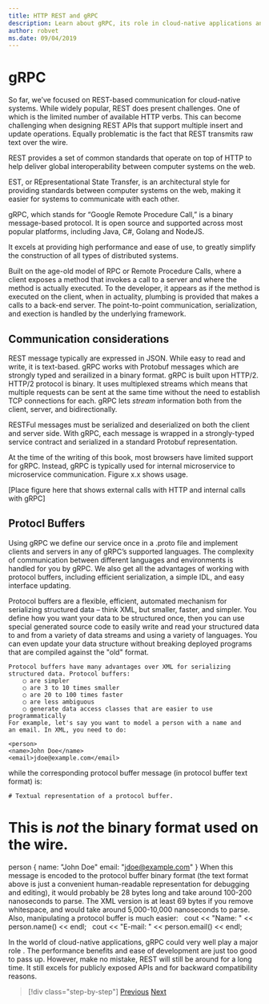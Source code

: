 ```yaml
---
title: HTTP REST and gRPC
description: Learn about gRPC, its role in cloud-native applications and how it differs from HTTP REST
author: robvet
ms.date: 09/04/2019
---
```


# gRPC

So far, we’ve focused on REST-based communication for cloud-native systems. While widely popular, REST does present challenges. One of which is the limited number of available HTTP verbs. This can become challenging when designing REST APIs that support multiple insert and update operations. Equally problematic is the fact that REST transmits raw text over the wire.


REST provides a set of common standards that operate on top of HTTP to help deliver global interoperability between computer systems on the web.  

EST, or REpresentational State Transfer, is an architectural style for providing standards between computer systems on the web, making it easier for systems to communicate with each other.

gRPC, which stands for “Google Remote Procedure Call,” is a binary message-based protocol. It is open source and supported across most popular platforms, including Java, C#, Golang and NodeJS. 

It excels at providing high performance and ease of use, to greatly simplify the construction of all types of distributed systems.

Built on the age-old model of RPC or Remote Procedure Calls, where a client exposes a method that invokes a call to a server and where the method is actually executed. To the developer, it appears as if the method is executed on the client, when in actuality, plumbing is provided that makes a calls to a back-end server. The point-to-point communication, serialization, and exection is handled by the underlying framework.

## Communication considerations

REST message typically are expressed in JSON. While easy to read and write, it is text-based. gRPC works with Protobuf messages which are strongly typed and serailized in a binary format. gRPC is built upon HTTP/2. HTTP/2 protocol is binary. It uses multiplexed streams which means that multiple requests can be sent at the same time without the need to establish TCP connections for each. gRPC lets *stream* information both from the client, server, and bidirectionally. 

RESTFul messages must be serialized and deserialized on both the client and server side. With gRPC, each message is wrapped in a strongly-typed service contract and serialized in a standard Protobuf representation.

At the time of the writing of this book, most browsers have limited support for gRPC. Instead, gRPC is typically used for internal microservice to microservice communication. Figure x.x shows usage.

[Place figure here that shows external calls with HTTP and internal calls with gRPC]

## Protocl Buffers

Using gRPC we define our service once in a .proto file and implement clients and servers in any of gRPC’s supported languages. The complexity of communication between different languages and environments is handled for you by gRPC. We also get all the advantages of working with protocol buffers, including efficient serialization, a simple IDL, and easy interface updating.

Protocol buffers are a flexible, efficient, automated mechanism for serializing structured data – think XML, but smaller, faster, and simpler. You define how you want your data to be structured once, then you can use special generated source code to easily write and read your structured data to and from a variety of data streams and using a variety of languages. You can even update your data structure without breaking deployed programs that are compiled against the "old" format.


	Protocol buffers have many advantages over XML for serializing structured data. Protocol buffers:
		○ are simpler
		○ are 3 to 10 times smaller
		○ are 20 to 100 times faster
		○ are less ambiguous
		○ generate data access classes that are easier to use programmatically
	For example, let's say you want to model a person with a name and an email. In XML, you need to do:
	
	<person>
    <name>John Doe</name>
    <email>jdoe@example.com</email>
  </person>
	while the corresponding protocol buffer message (in protocol buffer text format) is:
	
	# Textual representation of a protocol buffer.
# This is *not* the binary format used on the wire.
person {
  name: "John Doe"
  email: "jdoe@example.com"
}
	When this message is encoded to the protocol buffer binary format (the text format above is just a convenient human-readable representation for debugging and editing), it would probably be 28 bytes long and take around 100-200 nanoseconds to parse. The XML version is at least 69 bytes if you remove whitespace, and would take around 5,000-10,000 nanoseconds to parse.
	Also, manipulating a protocol buffer is much easier:
	  cout << "Name: " << person.name() << endl;
	  cout << "E-mail: " << person.email() << endl;






In the world of cloud-native applications, gRPC could very well play a major role . The performance benefits and ease of development are just too good to pass up. However, make no mistake, REST will still be around for a long time. It still excels for publicly exposed APIs and for backward compatibility reasons. 



>[!div class="step-by-step"]
>[Previous](other-deployment-options.md)
>[Next](front-end-communication.md)
